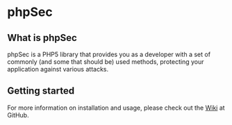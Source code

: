 phpSec
======

What is phpSec
--------------
phpSec is a PHP5 library that provides you as a developer with a set of
commonly (and some that should be) used methods, protecting your application
against various attacks.

Getting started
---------------
For more information on installation and usage, please check out the
[Wiki](https://github.com/xqus/phpSec/wiki/Documentation) at GitHub.